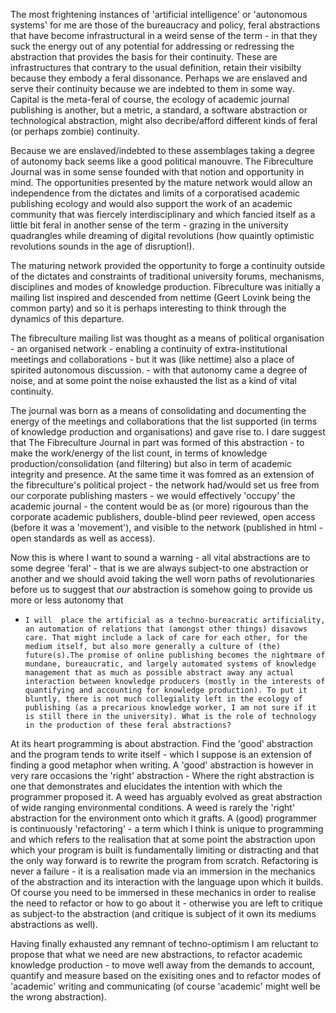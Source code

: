 The most frightening instances of 'artificial intelligence' or 'autonomous systems' for me are those of the bureaucracy and policy, feral abstractions that have become infrastructural in a weird sense of the term - in that they suck the energy out of any potential for addressing or redressing the abstraction that provides the basis for their continuity. These are infrastructures that contrary to the usual definition, retain their visibilty because they embody a feral dissonance. Perhaps we are enslaved and serve their continuity because we are indebted to them in some way. Capital is the meta-feral of course, the ecology of academic journal publishing is another, but a metric, a standard, a software abstraction or technological abstraction, might also decribe/afford different kinds of feral (or perhaps zombie) continuity. 

Because we are enslaved/indebted to these assemblages taking a degree of autonomy back seems like a good political manouvre. The Fibreculture Journal was in some sense founded with that notion and opportunity in mind. The opportunities presented by the mature network would allow an independence from the dictates and limits of a corporatised academic publishing ecology and would also support the work of an academic community that was fiercely interdisciplinary and which fancied itself as a little bit feral in another sense of the term - grazing in the university quadrangles while dreaming of digital revolutions (how quaintly optimistic revolutions sounds in the age of disruption!). 

The maturing network provided the opportunity to forge a continuity outside of the dictates and constraints of traditional university forums, mechanisms, disciplines and modes of knowledge production. Fibreculture was initially a mailing list inspired and descended from nettime (Geert Lovink being the common party) and so it is perhaps interesting to think through the dynamics of this departure.

The fibreculture mailing list was thought as a means of political organisation - an organised network - enabling a continuity of extra-institutional meetings and collaborations - but it was (like nettime) also a place of spirited autonomous discussion. - with that autonomy came a degree of noise, and at some point the noise exhausted the list as a kind of vital continuity.

The journal was born as a means of consolidating and documenting the energy of the meetings and collaborations that the list supported (in terms of knowledge production and organisations) and gave rise to. I dare suggest that The Fibreculture Journal in part was formed of this abstraction - to make the work/energy of the list count, in terms of knowledge production/consolidation (and filtering) but also in term of academic integrity and presence. At the same time it was fomred as an extension of the fibreculture's political project - the network had/would set us free from our corporate publishing masters - we would effectively 'occupy' the academic journal - the content would be as (or more) rigourous than the corporate academic publishers, double-blind peer reviewed, open access (before it was a 'movement'), and visible to the network (published in html - open standards as well as access).








Now this is where I want to sound a warning - all vital abstractions are to some degree 'feral' - that is we are always subject-to one abstraction or another and we should avoid taking the well worn paths of revolutionaries before us to suggest that _our_ abstraction is somehow going to provide us more or less autonomy that  


-     I will  place the artificial as a techno-bureacratic artificiality, an automation of relations that (amongst other things) disavows care. That might include a lack of care for each other, for the medium itself, but also more generally a culture of (the) future(s).The promise of online publishing becomes the nightmare of mundane, bureaucratic, and largely automated systems of knowledge management that as much as possible abstract away any actual interaction between knowledge producers (mostly in the interests of quantifying and accounting for knowledge production). To put it bluntly, there is not much collegiality left in the ecology of publishing (as a precarious knowledge worker, I am not sure if it is still there in the university). What is the role of technology in the production of these feral abstractions? 

At its heart programming is about abstraction. Find the 'good' abstraction and the program tends to write itself - which I suppose is an extension of finding a good metaphor when writing. A 'good' abstraction is however in very rare occasions the 'right' abstraction - Where the right abstraction is one that demonstrates and elucidates the intention with which the programmer proposed it.  A weed has arguably evolved as great abstraction of wide ranging environmental conditions. A weed is rarely the 'right' abstraction for the environment onto which it grafts. A (good) programmer is continuously 'refactoring' - a term which I think is unique to programming and which refers to the realisation that at some point the abstraction upon which your program is built is fundamentally limiting or distracting and that the only way forward is to rewrite the program from scratch. Refactoring is never a failure - it is a realisation made via an immersion in the mechanics of the abstraction and its interaction with the language upon which it builds. Of course you need to be immersed in these mechanics in order to realise the need to refactor or how to go about it - otherwise you are left to critique as subject-to the abstraction (and critique is subject of it own its mediums abstractions as well). 

Having finally exhausted any remnant of techno-optimism I am reluctant to propose that what we need are new abstractions, to refactor academic knowledge production - to move well away from the demands to account, quantify and measure based on the exisiting ones and to refactor modes of 'academic' writing and communicating (of course 'academic' might well be the wrong abstraction).
